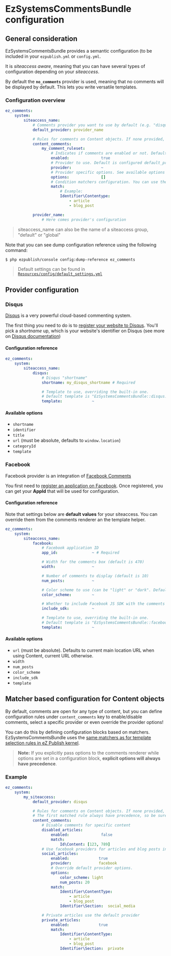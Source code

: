 # EzSystemsCommentsBundle configuration

## General consideration
EzSystemsCommentsBundle provides a semantic configuration (to be included in your `ezpublish.yml` or `config.yml`.

It is *siteaccess aware*, meaning that you can have several types of configuration depending on your *siteaccess*.

By default the **`no_comments`** provider is used, meaning that no comments will be displayed by default.
This lets you write versatile templates.

### Configuration overview

```yaml
ez_comments:
    system:
        siteaccess_name:
            # Comments provider you want to use by default (e.g. "disqus").
            default_provider: provider_name

            # Rules for comments on Content objects. If none provided, commenting will be allowed for any type of content.
            content_comments:
                my_comment_ruleset:
                    # Indicates if comments are enabled or not. Default is true
                    enabled:              true
                    # Provider to use. Default is configured default_provider
                    provider:             ~
                    # Provider specific options. See available options for your provider.
                    options:              []
                    # Condition matchers configuration. You can use the same matchers as for selecting content view templates.
                    match:
                        # Example:
                        Identifier\Contentype:
                            - article
                            - blog_post

            provider_name:
                # Here comes provider's configuration
```

> siteaccess_name can also be the name of a siteaccess group, "default" or "global"

Note that you can see dump configuration reference using the following command:

```bash
$ php ezpublish/console config:dump-reference ez_comments
```

> Default settings can be found in [`Resources/config/default_settings.yml`](Resources/config/default_settings.yml)

## Provider configuration

### Disqus
[Disqus](https://disqus.com) is a very powerful cloud-based commenting system.

The first thing you need to do is to [register your website to Disqus](https://disqus.com/admin/signup/?utm_source=New-Site).
You'll pick a *shortname* up, which is your website's identifier on Disqus (see more on [Disqus documentation](http://help.disqus.com/customer/portal/articles/466208-what-s-a-shortname-))

#### Configuration reference

```yaml
ez_comments:
    system:
        siteaccess_name:
            disqus:
                # Disqus "shortname"
                shortname: my_disqus_shortname # Required

                # Template to use, overriding the built-in one.
                # Default template is "EzSystemsCommentsBundle::disqus.html.twig"
                template:             ~
```

#### Available options
* `shortname`
* `identifier`
* `title`
* `url` (must be absolute, defaults to `window.location`)
* `categoryId`
* `template`

### Facebook
Facebook provider is an integration of [Facebook Comments](https://developers.facebook.com/docs/reference/plugins/comments/)

You first need to [register an application on Facebook](https://developers.facebook.com/apps/).
Once registered, you can get your **AppId** that will be used for configuration.

#### Configuration reference
Note that settings below are **default values** for your siteaccess.
You can override them from the comments renderer an the template helper.

```yaml
ez_comments:
    system:
        siteaccess_name:
            facebook:
                # Facebook application ID
                app_id:               ~ # Required

                # Width for the comments box (default is 470)
                width:                ~

                # Number of comments to display (default is 10)
                num_posts:            ~

                # Color scheme to use (can be "light" or "dark". Default is "light"
                color_scheme:         ~

                # Whether to include Facebook JS SDK with the comments rendering. If set to false, you must include it on your own. Default is true.
                include_sdk:          ~

                # Template to use, overriding the built-in one.
                # Default template is "EzSystemsCommentsBundle::facebook.html.twig"
                template:             ~
```

#### Available options
* `url` (must be absolute). Defaults to current main location URL when using Content, current URL otherwise.
* `width`
* `num_posts`
* `color_scheme`
* `include_sdk`
* `template`


## Matcher based configuration for Content objects

By default, comments are open for any type of content, but you can define configuration rules under `content_comments` key to enable/disable comments,
select a specific provider or even override the provider options!

You can do this by defining configuration blocks based on matchers. EzSystemsCommentsBundle uses the [same matchers as for
template selection rules in eZ Publish kernel](https://confluence.ez.no/display/EZP/View+provider+configuration#Viewproviderconfiguration-Matchers).

> **Note:** If you explicitly pass options to the comments renderer while options are set in a configuration block,
> **explicit options will always have precedence**.

### Example
```yaml
ez_comments:
    system:
        my_siteaccess:
            default_provider: disqus

            # Rules for comments on Content objects. If none provided, commenting will be allowed for any type of content.
            # The first matched rule always have precedence, so be sure to set IDs first
            content_comments:
                # Disable comments for specific content
                disabled_articles:
                    enabled:              false
                    match:
                        Id\Content: [123, 789]
                # Use facebook providers for articles and blog posts in "social_media" section
                social_articles:
                    enabled:             true
                    provider:            facebook
                    # Override default provider options.
                    options:
                        color_scheme: light
                        num_posts: 20
                    match:
                        Identifier\ContentType:
                            - article
                            - blog_post
                        Identifier\Section:  social_media

                # Private articles use the default provider
                private_articles:
                    enabled:             true
                    match:
                        Identifier\ContentType:
                            - article
                            - blog_post
                        Identifier\Section:  private
```
